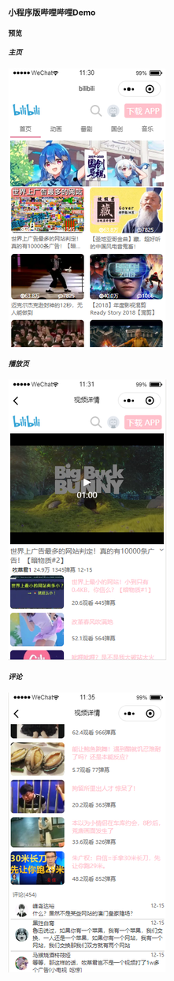 ### 小程序版哔哩哔哩Demo

#### 预览

##### 主页

![home](https://raw.githubusercontent.com/djzhao627/mini_bilibili/master/preview/home.jpg)

##### 播放页

![home](https://raw.githubusercontent.com/djzhao627/mini_bilibili/master/preview/detail.jpg)

##### 评论

![home](https://raw.githubusercontent.com/djzhao627/mini_bilibili/master/preview/comment.jpg)

